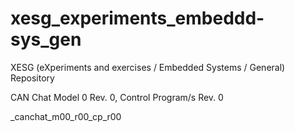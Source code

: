 # xesg_experiments_embeddd-sys_gen

XESG (eXperiments and exercises / Embedded Systems / General) Repository

CAN Chat Model 0 Rev. 0, Control Program/s Rev. 0

_canchat_m00_r00_cp_r00
